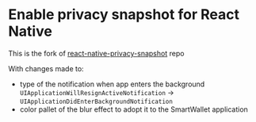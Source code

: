 # Enable privacy snapshot for React Native
This is the fork of [react-native-privacy-snapshot](https://github.com/rhdeck/react-native-privacy-snapshot) repo

With changes made to:
- type of the notification when app enters the background `UIApplicationWillResignActiveNotification` -> `UIApplicationDidEnterBackgroundNotification`
- color pallet of the blur effect to adopt it to the SmartWallet application
